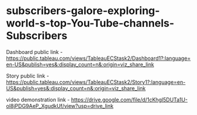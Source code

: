 # subscribers-galore-exploring-world-s-top-You-Tube-channels-Subscribers


Dashboard public link - https://public.tableau.com/views/TableauECStask2/Dashboard1?:language=en-US&publish=yes&:display_count=n&:origin=viz_share_link

Story public link - https://public.tableau.com/views/TableauECStask2/Story1?:language=en-US&publish=yes&:display_count=n&:origin=viz_share_link

video demonstration link - https://drive.google.com/file/d/1cKhgl5DUTa1U-ol8jPDG9AeP_XgudkUf/view?usp=drive_link
